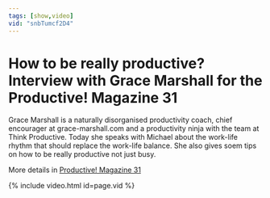 ```yaml
---
tags: [show,video]
vid: "snbTumcf2D4"
---
```


# How to be really productive? Interview with Grace Marshall for the Productive! Magazine 31

Grace Marshall is a naturally disorganised productivity coach, chief encourager at grace-marshall.com and a productivity ninja with the team at Think Productive. Today she speaks with Michael about the work-life rhythm that should replace the work-life balance. She also gives soem tips on how to be really productive not just busy.

More details in [Productive! Magazine 31](http://ProductiveMag.com/31)

{% include video.html id=page.vid %}

<!--More-->

[ps]: http://michaelsliwinski.com/show
[itunesv]: http://michaelsliwinski.com/go/itunesvideo
[itunesa]: http://michaelsliwinski.com/go/itunesaudio